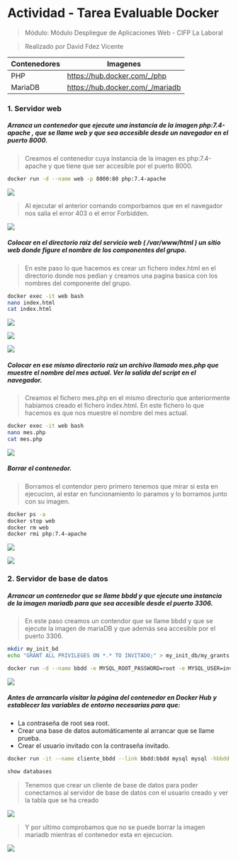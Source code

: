 # Actividad - Tarea Evaluable Docker


> Módulo: Módulo Despliegue de Aplicaciones Web - CIFP La Laboral

> Realizado por David Fdez Vicente


| Contenedores | Imagenes    |
|----------|----------------|
|   PHP    | https://hub.docker.com/_/php |
|  MariaDB | https://hub.docker.com/_/mariadb |

### 1. Servidor web


##### Arranca un contenedor que ejecute una instancia de la imagen php:7.4-apache , que se llame web y que sea accesible desde un navegador en el puerto 8000.

> Creamos el contenedor cuya instancia de la imagen es php:7.4-apache y que tiene que ser accesible por el puerto 8000.

```sh
docker run -d --name web -p 8000:80 php:7.4-apache
```

![](./Capturas/cap01.png)

> Al ejecutar el anterior comando comporbamos que en el navegador nos salia el error 403 o el error Forbidden.

![](./Capturas/cap015.png)

##### Colocar en el directorio raíz del servicio web ( /var/www/html ) un sitio web donde figure el nombre de los componentes del grupo.

> En este paso lo que hacemos es crear un fichero index.html en el directorio donde nos pedian y creamos una pagina basica con los nombres del componente del grupo.

```sh
docker exec -it web bash
nano index.html
cat index.html
```

![](./Capturas/cap02.png)

![](./Capturas/cap03.png)

![](./Capturas/cap04.png)

##### Colocar en ese mismo directorio raíz un archivo llamado mes.php que muestre el nombre del mes actual. Ver la salida del script en el navegador.

> Creamos el fichero mes.php en el mismo directorio que anteriormente habiamos creado el fichero index.html. En este fichero lo que hacemos es que nos muestre el nombre del mes actual.

```sh
docker exec -it web bash
nano mes.php
cat mes.php
```

![](./Capturas/cap05.png)

##### Borrar el contenedor.

> Borramos el contendor pero primero tenemos que mirar si esta en ejecucion, al estar en funcionamiento lo paramos y lo borramos junto con su imagen.

```sh
docker ps -a
docker stop web 
docker rm web
docker rmi php:7.4-apache
```

![](./Capturas/cap06.png)

![](./Capturas/cap07.png)

### 2. Servidor de base de datos

##### Arrancar un contenedor que se llame bbdd y que ejecute una instancia de la imagen mariadb para que sea accesible desde el puerto 3306.

> En este paso creamos un contendor que se llame bbdd y que se ejecute la imagen de mariaDB y que además sea accesible por el puerto 3306.

```sh
mkdir my_init_bd
echo "GRANT ALL PRIVILEGES ON *.* TO INVITADO;" > my_init_db/my_grants.sql

docker run -d --name bbdd -e MYSQL_ROOT_PASSWORD=root -e MYSQL_USER=invitado -e MYSQL_PASSWORD=invitado -e MYSQL_DATABASE=prueba -p 3306:3306 -v $PWD/my_init_db:/docker-entrypoint-initdb.d mariadb
```

![](./Capturas/cap08_bien.png)


##### Antes de arrancarlo visitar la página del contenedor en Docker Hub y establecer las variables de entorno necesarias para que:

   * La contraseña de root sea root.
   * Crear una base de datos automáticamente al arrancar que se llame prueba.
   * Crear el usuario invitado con la contraseña invitado.
   
   ```sh
   docker run -it --name cliente_bbdd --link bbdd:bbdd mysql mysql -hbbdd -uinvitado -pinvitado
   
   show databases
   ```
   
   > Tenemos que crear un cliente de base de datos para poder conectarnos al servidor de base de datos con el usuario creado y ver la tabla que se ha creado
   
   ![](./Capturas/cap09.png)
   
   > Y por ultimo comprobamos que no se puede borrar la imagen mariadb mientras el contenedor esta en ejecucion.
   
   ![](./Capturas/cap10.png)